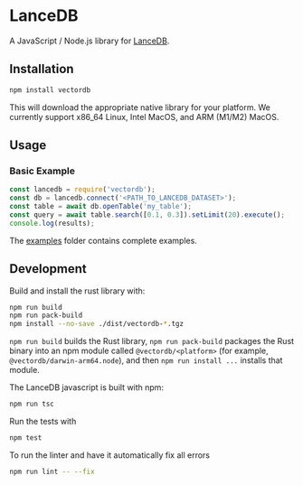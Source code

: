 # LanceDB

A JavaScript / Node.js library for [LanceDB](https://github.com/lancedb/lancedb).

## Installation

```bash
npm install vectordb
```

This will download the appropriate native library for your platform. We currently
support x86_64 Linux, Intel MacOS, and ARM (M1/M2) MacOS.

## Usage

### Basic Example

```javascript
const lancedb = require('vectordb');
const db = lancedb.connect('<PATH_TO_LANCEDB_DATASET>');
const table = await db.openTable('my_table');
const query = await table.search([0.1, 0.3]).setLimit(20).execute();
console.log(results);
```

The [examples](./examples) folder contains complete examples.

## Development

Build and install the rust library with:

```bash
npm run build
npm run pack-build
npm install --no-save ./dist/vectordb-*.tgz
```

`npm run build` builds the Rust library, `npm run pack-build` packages the Rust
binary into an npm module called `@vectordb/<platform>` (for example, 
`@vectordb/darwin-arm64.node`), and then `npm run install ...` installs that
module.

The LanceDB javascript is built with npm:

```bash
npm run tsc
```

Run the tests with

```bash
npm test
```

To run the linter and have it automatically fix all errors

```bash
npm run lint -- --fix
```
